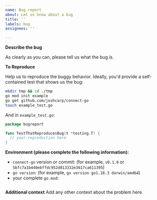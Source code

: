 ```yaml
---
name: Bug report
about: Let us know about a bug
title: ''
labels: bug
assignees: ''

---
```


**Describe the bug**

As clearly as you can, please tell us what the bug is.

**To Reproduce**

Help us to reproduce the buggy behavior. Ideally, you'd provide a
self-contained test that shows us the bug:

```bash
mkdir tmp && cd ./tmp
go mod init example
go get github.com/joshcarp/connect-go
touch example_test.go
```

And in `example_test.go`:

```go
package bugreport

func TestThatReproducesBug(t *testing.T) {
  // your reproduction here
}
```

**Environment (please complete the following information):**
- `connect-go` version or commit: (for example, `v0.1.0` or `5bfc7a1b440ebffdc952d813332e3617ca611395`)
- `go version`: (for example, `go version go1.18.3 darwin/amd64`)
- your complete `go.mod`:

```go
```

**Additional context**
Add any other context about the problem here.
